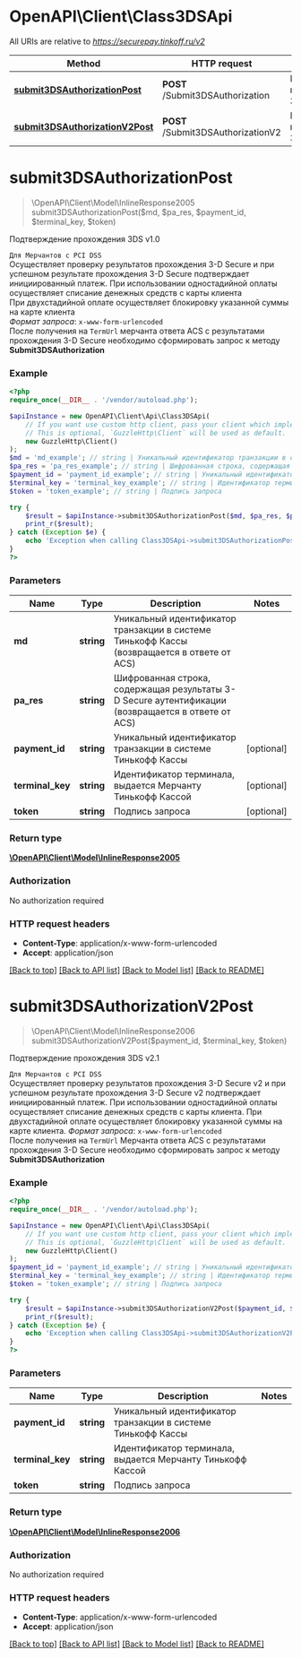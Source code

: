# OpenAPI\Client\Class3DSApi

All URIs are relative to *https://securepay.tinkoff.ru/v2*

Method | HTTP request | Description
------------- | ------------- | -------------
[**submit3DSAuthorizationPost**](Class3DSApi.md#submit3DSAuthorizationPost) | **POST** /Submit3DSAuthorization | Подтверждение прохождения 3DS v1.0
[**submit3DSAuthorizationV2Post**](Class3DSApi.md#submit3DSAuthorizationV2Post) | **POST** /Submit3DSAuthorizationV2 | Подтверждение прохождения 3DS v2.1


# **submit3DSAuthorizationPost**
> \OpenAPI\Client\Model\InlineResponse2005 submit3DSAuthorizationPost($md, $pa_res, $payment_id, $terminal_key, $token)

Подтверждение прохождения 3DS v1.0

`Для Мерчантов с PCI DSS`  <br> Осуществляет проверку результатов прохождения 3-D Secure и при успешном результате  прохождения 3-D Secure подтверждает инициированный платеж.  При использовании одностадийной оплаты осуществляет списание денежных средств с карты  клиента <br>  При двухстадийной оплате осуществляет блокировку указанной суммы на карте клиента<br>    *Формат запроса*: `x-www-form-urlencoded` <br>   После получения на `TermUrl` мерчанта ответа ACS с результатами прохождения 3-D Secure необходимо  сформировать запрос к методу **Submit3DSAuthorization**

### Example
```php
<?php
require_once(__DIR__ . '/vendor/autoload.php');

$apiInstance = new OpenAPI\Client\Api\Class3DSApi(
    // If you want use custom http client, pass your client which implements `GuzzleHttp\ClientInterface`.
    // This is optional, `GuzzleHttp\Client` will be used as default.
    new GuzzleHttp\Client()
);
$md = 'md_example'; // string | Уникальный идентификатор транзакции в системе Тинькофф Кассы (возвращается в ответе от ACS)
$pa_res = 'pa_res_example'; // string | Шифрованная строка, содержащая результаты 3-D Secure аутентификации (возвращается в ответе от ACS)
$payment_id = 'payment_id_example'; // string | Уникальный идентификатор транзакции в системе Тинькофф Кассы
$terminal_key = 'terminal_key_example'; // string | Идентификатор терминала, выдается Мерчанту Тинькофф Кассой
$token = 'token_example'; // string | Подпись запроса

try {
    $result = $apiInstance->submit3DSAuthorizationPost($md, $pa_res, $payment_id, $terminal_key, $token);
    print_r($result);
} catch (Exception $e) {
    echo 'Exception when calling Class3DSApi->submit3DSAuthorizationPost: ', $e->getMessage(), PHP_EOL;
}
?>
```

### Parameters

Name | Type | Description  | Notes
------------- | ------------- | ------------- | -------------
 **md** | **string**| Уникальный идентификатор транзакции в системе Тинькофф Кассы (возвращается в ответе от ACS) |
 **pa_res** | **string**| Шифрованная строка, содержащая результаты 3-D Secure аутентификации (возвращается в ответе от ACS) |
 **payment_id** | **string**| Уникальный идентификатор транзакции в системе Тинькофф Кассы | [optional]
 **terminal_key** | **string**| Идентификатор терминала, выдается Мерчанту Тинькофф Кассой | [optional]
 **token** | **string**| Подпись запроса | [optional]

### Return type

[**\OpenAPI\Client\Model\InlineResponse2005**](../Model/InlineResponse2005.md)

### Authorization

No authorization required

### HTTP request headers

 - **Content-Type**: application/x-www-form-urlencoded
 - **Accept**: application/json

[[Back to top]](#) [[Back to API list]](../../README.md#documentation-for-api-endpoints) [[Back to Model list]](../../README.md#documentation-for-models) [[Back to README]](../../README.md)

# **submit3DSAuthorizationV2Post**
> \OpenAPI\Client\Model\InlineResponse2006 submit3DSAuthorizationV2Post($payment_id, $terminal_key, $token)

Подтверждение прохождения 3DS v2.1

`Для Мерчантов с PCI DSS`  <br> Осуществляет проверку результатов прохождения 3-D Secure v2 и при успешном результате  прохождения 3-D Secure v2 подтверждает инициированный платеж.  При использовании одностадийной оплаты осуществляет списание денежных средств с карты  клиента.  При двухстадийной оплате осуществляет блокировку указанной суммы на карте клиента.    *Формат запроса*: `x-www-form-urlencoded` <br>   После получения на `TermUrl` Мерчанта ответа ACS с результатами прохождения 3-D Secure необходимо  сформировать запрос к методу **Submit3DSAuthorization**

### Example
```php
<?php
require_once(__DIR__ . '/vendor/autoload.php');

$apiInstance = new OpenAPI\Client\Api\Class3DSApi(
    // If you want use custom http client, pass your client which implements `GuzzleHttp\ClientInterface`.
    // This is optional, `GuzzleHttp\Client` will be used as default.
    new GuzzleHttp\Client()
);
$payment_id = 'payment_id_example'; // string | Уникальный идентификатор транзакции в системе Тинькофф Кассы
$terminal_key = 'terminal_key_example'; // string | Идентификатор терминала, выдается Мерчанту Тинькофф Кассой
$token = 'token_example'; // string | Подпись запроса

try {
    $result = $apiInstance->submit3DSAuthorizationV2Post($payment_id, $terminal_key, $token);
    print_r($result);
} catch (Exception $e) {
    echo 'Exception when calling Class3DSApi->submit3DSAuthorizationV2Post: ', $e->getMessage(), PHP_EOL;
}
?>
```

### Parameters

Name | Type | Description  | Notes
------------- | ------------- | ------------- | -------------
 **payment_id** | **string**| Уникальный идентификатор транзакции в системе Тинькофф Кассы |
 **terminal_key** | **string**| Идентификатор терминала, выдается Мерчанту Тинькофф Кассой |
 **token** | **string**| Подпись запроса |

### Return type

[**\OpenAPI\Client\Model\InlineResponse2006**](../Model/InlineResponse2006.md)

### Authorization

No authorization required

### HTTP request headers

 - **Content-Type**: application/x-www-form-urlencoded
 - **Accept**: application/json

[[Back to top]](#) [[Back to API list]](../../README.md#documentation-for-api-endpoints) [[Back to Model list]](../../README.md#documentation-for-models) [[Back to README]](../../README.md)

